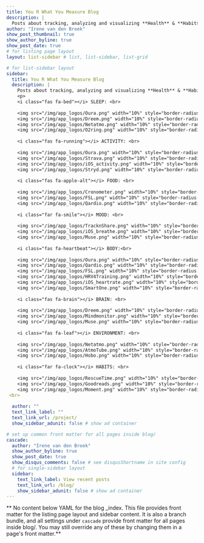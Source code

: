 ```yaml
---
title: You R What You Measure Blog
description: |
  Posts about tracking, analyzing and visualizing **Health** & **Habits**.
author: "Irene van den Broek"
show_post_thumbnail: true
show_author_byline: true
show_post_date: true
# for listing page layout
layout: list-sidebar # list, list-sidebar, list-grid

# for list-sidebar layout
sidebar: 
  title: You R What You Measure Blog
  description: |
    Posts about tracking, analyzing and visualizing **Health** & **Habits**.
    <p> 
    <i class="fas fa-bed"></i> SLEEP: <br>
    
    <img src="/img/app_logos/Oura.png" width="10%" style="border-radius:10%; margin:5px;"/> 
    <img src="/img/app_logos/Dreem.png" width="10%" style="border-radius:10%; margin:5px"/>
    <img src="/img/app_logos/Netatmo.png" width="10%" style="border-radius:10%; margin:5px"/>
    <img src="/img/app_logos/O2ring.png" width="10%" style="border-radius:10%; margin:5px"/>
    
    <i class="fas fa-running"></i> ACTIVITY: <br>
    
    <img src="/img/app_logos/Oura.png" width="10%" style="border-radius:10%; margin:5px; filter:grayscale(100%);"/>
    <img src="/img/app_logos/Strava.png" width="10%" style="border-radius:10%; margin:5px;"/>
    <img src="/img/app_logos/iOS_activity.png" width="10%" style="border-radius:10%; margin:5px;"/>
    <img src="/img/app_logos/Stryd.png" width="10%" style="border-radius:10%; margin:5px;"/>
    
    <i class="fas fa-apple-alt"></i> FOOD: <br>
    
    <img src="/img/app_logos/Cronometer.png" width="10%" style="border-radius:10%; margin:5px;"/>
    <img src="/img/app_logos/FSL.png" width="10%" style="border-radius:10%; margin:5px;"/>
    <img src="/img/app_logos/Qardio.png" width="10%" style="border-radius:10%; margin:5px;"/>
    
    <i class="far fa-smile"></i> MOOD: <br>
    
    <img src="/img/app_logos/TracknShare.png" width="10%" style="border-radius:10%; margin:5px;"/>
    <img src="/img/app_logos/iOS_breathe.png" width="10%" style="border-radius:10%; margin:5px;"/>
    <img src="/img/app_logos/Muse.png" width="10%" style="border-radius:10%; margin:5px;"/>
    
    <i class="fas fa-heartbeat"></i> BODY:<br>
    
    <img src="/img/app_logos/Oura.png" width="10%" style="border-radius:10%; margin:5px;"/>
    <img src="/img/app_logos/Qardio.png" width="10%" style="border-radius:10%; margin:5px;"/>
    <img src="/img/app_logos/FSL.png" width="10%" style="border-radius:10%; margin:5px;"/>
    <img src="/img/app_logos/HRV4Training.png" width="10%" style="border-radius:10%; margin:5px;"/>
    <img src="/img/app_logos/iOS_heartrate.png" width="10%" style="border-radius:10%; margin:5px;"/>
    <img src="/img/app_logos/SmartOne.png" width="10%" style="border-radius:10%; margin:5px;"/>
    
    <i class="fas fa-brain"></i> BRAIN: <br>
    
    <img src="/img/app_logos/Dreem.png" width="10%" style="border-radius:10%; margin:5px;"/>
    <img src="/img/app_logos/Mindmonitor.png" width="10%" style="border-radius:10%; margin:5px;"/>
    <img src="/img/app_logos/Muse.png" width="10%" style="border-radius:10%; margin:5px;"/>
    
    <i class="fas fa-leaf"></i> ENVIRONMENT: <br>
    
    <img src="/img/app_logos/Netatmo.png" width="10%" style="border-radius:10%; margin:5px;"/>
    <img src="/img/app_logos/AtmoTube.png" width="10%" style="border-radius:10%; margin:5px;"/>
    <img src="/img/app_logos/Hobo.png" width="10%" style="border-radius:10%; margin:5px;"/>
    
    <i class="far fa-clock"></i> HABITS: <br>
    
    <img src="/img/app_logos/RescueTime.png" width="10%" style="border-radius:10%; margin:5px;"/>
    <img src="/img/app_logos/Goodreads.png" width="10%" style="border-radius:10%; margin:5px;"/>
    <img src="/img/app_logos/Moment.png" width="10%" style="border-radius:10%; margin:5px;"/>
 <br>
 
  author: ""
  text_link_label: ""
  text_link_url: /project/
  show_sidebar_adunit: false # show ad container

# set up common front matter for all pages inside blog/
cascade:
  author: "Irene van den Broek"
  show_author_byline: true
  show_post_date: true
  show_disqus_comments: false # see disqusShortname in site config
  # for single-sidebar layout
  sidebar:
    text_link_label: View recent posts
    text_link_url: /blog/
    show_sidebar_adunit: false # show ad container
---
```


** No content below YAML for the blog _index. This file provides front matter for the listing page layout and sidebar content. It is also a branch bundle, and all settings under `cascade` provide front matter for all pages inside blog/. You may still override any of these by changing them in a page's front matter.**
